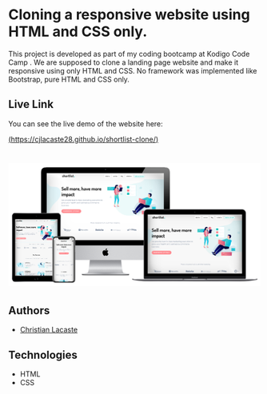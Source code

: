 # Cloning a responsive website using HTML and CSS only.

This project is developed as part of my coding bootcamp at Kodigo Code Camp . We are supposed to clone a landing page website and make it responsive using only HTML and CSS. No framework was implemented like Bootstrap, pure HTML and CSS only.

## Live Link

You can see the live demo of the website here:

[(https://cjlacaste28.github.io/shortlist-clone/)](https://cjlacaste28.github.io/shortlist-clone/)

# <p align="center"><img src="assets/img/shortlist.png"></p>

## Authors

- [Christian Lacaste](https://christianlacaste.me/)


## Technologies

-   HTML
-   CSS
